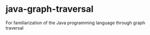 # java-graph-traversal
For familiarization of the Java programming language through graph traversal
